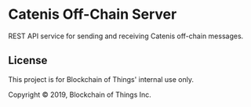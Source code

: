 # Catenis Off-Chain Server

REST API service for sending and receiving Catenis off-chain messages.

## License

This project is for Blockchain of Things' internal use only.

Copyright © 2019, Blockchain of Things Inc.